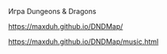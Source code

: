 Игра Dungeons & Dragons

https://maxduh.github.io/DNDMap/

https://maxduh.github.io/DNDMap/music.html